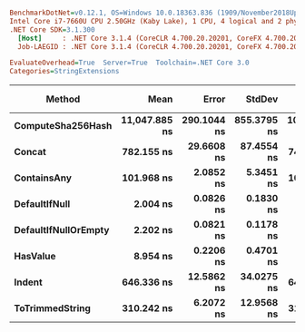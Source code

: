 ``` ini

BenchmarkDotNet=v0.12.1, OS=Windows 10.0.18363.836 (1909/November2018Update/19H2)
Intel Core i7-7660U CPU 2.50GHz (Kaby Lake), 1 CPU, 4 logical and 2 physical cores
.NET Core SDK=3.1.300
  [Host]     : .NET Core 3.1.4 (CoreCLR 4.700.20.20201, CoreFX 4.700.20.22101), X64 RyuJIT
  Job-LAEGID : .NET Core 3.1.4 (CoreCLR 4.700.20.20201, CoreFX 4.700.20.22101), X64 RyuJIT

EvaluateOverhead=True  Server=True  Toolchain=.NET Core 3.0  
Categories=StringExtensions  

```
|               Method |          Mean |       Error |      StdDev |        Median |  Gen 0 | Gen 1 | Gen 2 | Allocated |
|--------------------- |--------------:|------------:|------------:|--------------:|-------:|------:|------:|----------:|
|    **ComputeSha256Hash** | **11,047.885 ns** | **290.1044 ns** | **855.3795 ns** | **10,765.823 ns** | **0.2899** |     **-** |     **-** |    **2760 B** |
|               **Concat** |    **782.155 ns** |  **29.6608 ns** |  **87.4554 ns** |    **745.278 ns** | **0.6399** |     **-** |     **-** |    **6064 B** |
|          **ContainsAny** |    **101.968 ns** |   **2.0852 ns** |   **5.3451 ns** |    **101.581 ns** | **0.0168** |     **-** |     **-** |     **160 B** |
|        **DefaultIfNull** |      **2.004 ns** |   **0.0826 ns** |   **0.1830 ns** |      **2.028 ns** |      **-** |     **-** |     **-** |         **-** |
| **DefaultIfNullOrEmpty** |      **2.202 ns** |   **0.0821 ns** |   **0.1178 ns** |      **2.205 ns** |      **-** |     **-** |     **-** |         **-** |
|             **HasValue** |      **8.954 ns** |   **0.2206 ns** |   **0.4701 ns** |      **8.954 ns** |      **-** |     **-** |     **-** |         **-** |
|               **Indent** |    **646.336 ns** |  **12.5862 ns** |  **34.0275 ns** |    **649.892 ns** | **0.4330** |     **-** |     **-** |    **4088 B** |
|      **ToTrimmedString** |    **310.242 ns** |   **6.2072 ns** |  **12.9568 ns** |    **311.276 ns** | **0.2069** |     **-** |     **-** |    **1960 B** |
